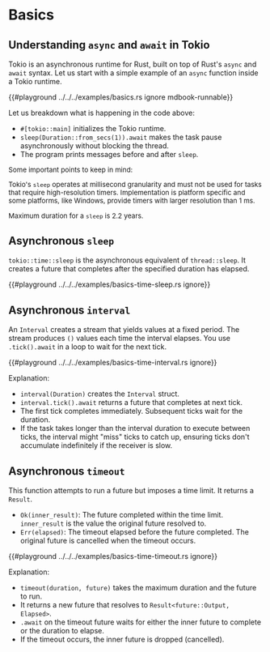 # Basics

## Understanding `async` and `await` in Tokio

Tokio is an asynchronous runtime for Rust, built on top of
Rust's `async` and `await` syntax. Let us start with a simple
example of an `async` function inside a Tokio runtime.

{{#playground ../../../examples/basics.rs ignore mdbook-runnable}}

Let us breakdown what is happening in the code above:

* `#[tokio::main]` initializes the Tokio runtime.
* `sleep(Duration::from_secs(1)).await` makes the task pause 
   asynchronously without blocking the thread.
* The program prints messages before and after `sleep`.

<div class="warning" style="font-size: 0.95em;">
Some important points to keep in mind:

Tokio's `sleep` operates at millisecond granularity and must
not be used for tasks that require high-resolution timers. Implementation
is platform specific and some platforms, like Windows, provide timers
with larger resolution than 1 ms.

Maximum duration for a `sleep` is 2.2 years.
</div>

## Asynchronous `sleep`

`tokio::time::sleep` is the asynchronous equivalent of `thread::sleep`.
It creates a future that completes after the specified duration has elapsed.

{{#playground ../../../examples/basics-time-sleep.rs ignore}}

## Asynchronous `interval`

An `Interval` creates a stream that yields values at a fixed period.
The stream produces `()` values each time the interval elapses.
You use `.tick().await` in a loop to wait for the next tick.

{{#playground ../../../examples/basics-time-interval.rs ignore}}

Explanation:

* `interval(Duration)` creates the `Interval` struct.
* `interval.tick().await` returns a future that completes at next tick.
* The first tick completes immediately. Subsequent ticks wait for the duration.
* If the task takes longer than the interval duration to execute between
  ticks, the interval might "miss" ticks to catch up, ensuring ticks don't
  accumulate indefinitely if the receiver is slow.

## Asynchronous `timeout`

This function attempts to run a future but imposes a time limit.
It returns a `Result`.

* `Ok(inner_result)`: The future completed within the time limit.
  `inner_result` is the value the original future resolved to.
* `Err(elapsed)`: The timeout elapsed before the future completed.
  The original future is cancelled when the timeout occurs.

{{#playground ../../../examples/basics-time-timeout.rs ignore}}

Explanation:

* `timeout(duration, future)` takes the maximum duration and the future to run.
* It returns a new future that resolves to `Result<future::Output, Elapsed>`.
* `.await` on the timeout future waits for either the inner future to complete
  or the duration to elapse.
* If the timeout occurs, the inner future is dropped (cancelled).
